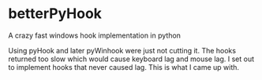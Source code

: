 # betterPyHook
A crazy fast windows hook implementation in python

Using pyHook and later pyWinhook were just not cutting it. The hooks returned too slow which would cause keyboard lag and mouse lag.
I set out to implement hooks that never caused lag. This is what I came up with.
